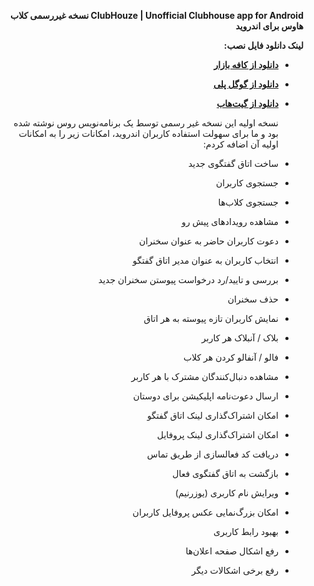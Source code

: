 <div dir="rtl">
  
**ClubHouze | Unofficial Clubhouse app for Android
نسخه غیررسمی کلاب هاوس برای اندروید**  
  
**لینک دانلود فایل نصب:**
- **[دانلود از کافه بازار](https://cafebazaar.ir/app/ir.miladnouri.houseclub)**
- **[دانلود از گوگل پلی ](https://play.google.com/store/apps/details?id=ir.miladnouri.houseclub)**
- **[دانلود از گیت‌هاب](https://github.com/miladnouri/Houseclub/releases)**  
    
    
    نسخه اولیه این نسخه غیر رسمی توسط یک برنامه‌نویس روس نوشته شده بود و ما برای سهولت استفاده کاربران اندروید، امکانات زیر را به امکانات اولیه آن اضافه کردم:  
  


- ساخت اتاق گفتگوی جدید
- جستجوی کاربران
- جستجوی کلاب‌ها
- مشاهده رویدادهای پیش رو
- دعوت کاربران حاضر به عنوان سخنران
- انتخاب کاربران به عنوان مدیر اتاق گفتگو
- بررسی و تایید/رد درخواست پیوستن سخنران جدید
- حذف سخنران
- نمایش کاربران تازه پیوسته به هر اتاق
- بلاک / آنبلاک هر کاربر
- فالو / آنفالو کردن هر کلاب
- مشاهده دنبال‌کنندگان مشترک با هر کاربر
- ارسال دعوت‌نامه اپلیکیشن برای دوستان
- امکان اشتراک‌گذاری لینک اتاق گفتگو
- امکان اشتراک‌گذاری لینک پروفایل
- دریافت کد فعالسازی از طریق تماس
- بازگشت به اتاق گفتگوی فعال
- ویرایش نام کاربری (یوزرنیم)
- امکان بزرگ‌نمایی عکس پروفایل کاربران
- بهبود رابط کاربری
- رفع اشکال صفحه اعلان‌ها
- رفع برخی اشکالات دیگر

</div>
